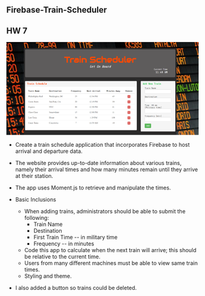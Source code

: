 ## Firebase-Train-Scheduler
## HW 7

![Train Scheduler](https://github.com/pamelatholan/Firebase-Train-Scheduler/blob/master/assets/images/Train.PNG)

* Create a train schedule application that incorporates Firebase to host arrival and departure data.
* The website provides up-to-date information about various trains, namely their arrival times and how many minutes remain until they arrive at their station.
* The app uses Moment.js to retrieve and manipulate the times.

* Basic Inclusions
    * When adding trains, administrators should be able to submit the following:
        * Train Name
        * Destination 
        * First Train Time -- in military time
        * Frequency -- in minutes
    * Code this app to calculate when the next train will arrive; this should be relative to the current time.
    * Users from many different machines must be able to view same train times.
    * Styling and theme.

* I also added a button so trains could be deleted.